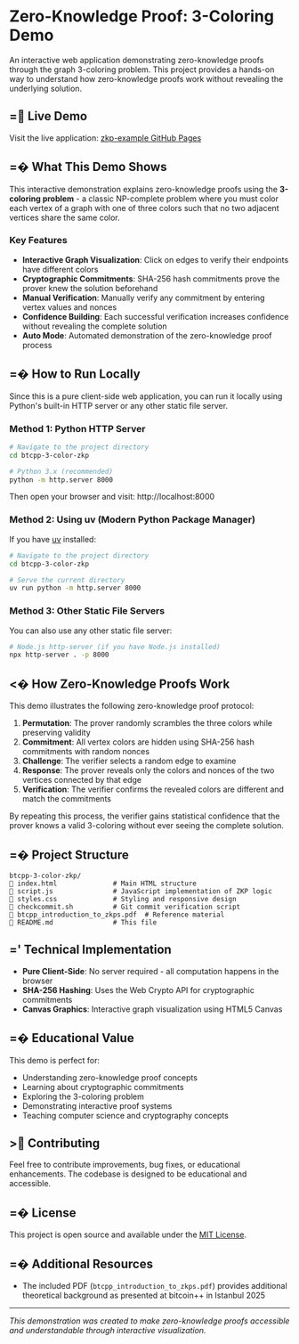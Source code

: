 # Zero-Knowledge Proof: 3-Coloring Demo

An interactive web application demonstrating zero-knowledge proofs through the graph 3-coloring problem. This project provides a hands-on way to understand how zero-knowledge proofs work without revealing the underlying solution.

## = Live Demo

Visit the live application: [zkp-example GitHub Pages](https://nepete.github.io/btcpp-3-color-zkp/)

## =� What This Demo Shows

This interactive demonstration explains zero-knowledge proofs using the **3-coloring problem** - a classic NP-complete problem where you must color each vertex of a graph with one of three colors such that no two adjacent vertices share the same color.

### Key Features

- **Interactive Graph Visualization**: Click on edges to verify their endpoints have different colors
- **Cryptographic Commitments**: SHA-256 hash commitments prove the prover knew the solution beforehand
- **Manual Verification**: Manually verify any commitment by entering vertex values and nonces
- **Confidence Building**: Each successful verification increases confidence without revealing the complete solution
- **Auto Mode**: Automated demonstration of the zero-knowledge proof process

## =� How to Run Locally

Since this is a pure client-side web application, you can run it locally using Python's built-in HTTP server or any other static file server.

### Method 1: Python HTTP Server

```bash
# Navigate to the project directory
cd btcpp-3-color-zkp

# Python 3.x (recommended)
python -m http.server 8000
```

Then open your browser and visit: http://localhost:8000

### Method 2: Using uv (Modern Python Package Manager)

If you have [uv](https://github.com/astral-sh/uv) installed:

```bash
# Navigate to the project directory
cd btcpp-3-color-zkp

# Serve the current directory
uv run python -m http.server 8000
```

### Method 3: Other Static File Servers

You can also use any other static file server:

```bash
# Node.js http-server (if you have Node.js installed)
npx http-server . -p 8000
```

## <� How Zero-Knowledge Proofs Work

This demo illustrates the following zero-knowledge proof protocol:

1. **Permutation**: The prover randomly scrambles the three colors while preserving validity
2. **Commitment**: All vertex colors are hidden using SHA-256 hash commitments with random nonces
3. **Challenge**: The verifier selects a random edge to examine
4. **Response**: The prover reveals only the colors and nonces of the two vertices connected by that edge
5. **Verification**: The verifier confirms the revealed colors are different and match the commitments

By repeating this process, the verifier gains statistical confidence that the prover knows a valid 3-coloring without ever seeing the complete solution.

## =� Project Structure

```
btcpp-3-color-zkp/
   index.html              # Main HTML structure
   script.js               # JavaScript implementation of ZKP logic
   styles.css              # Styling and responsive design
   checkcommit.sh          # Git commit verification script
   btcpp_introduction_to_zkps.pdf  # Reference material
   README.md               # This file
```

## =' Technical Implementation

- **Pure Client-Side**: No server required - all computation happens in the browser
- **SHA-256 Hashing**: Uses the Web Crypto API for cryptographic commitments
- **Canvas Graphics**: Interactive graph visualization using HTML5 Canvas

## =� Educational Value

This demo is perfect for:

- Understanding zero-knowledge proof concepts
- Learning about cryptographic commitments
- Exploring the 3-coloring problem
- Demonstrating interactive proof systems
- Teaching computer science and cryptography concepts

## > Contributing

Feel free to contribute improvements, bug fixes, or educational enhancements. The codebase is designed to be educational and accessible.

## =� License

This project is open source and available under the [MIT License](LICENSE).

## =� Additional Resources

- The included PDF (`btcpp_introduction_to_zkps.pdf`) provides additional theoretical background as presented at bitcoin++ in Istanbul 2025

---

_This demonstration was created to make zero-knowledge proofs accessible and understandable through interactive visualization._
